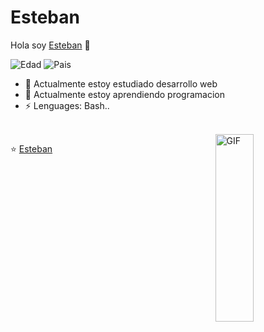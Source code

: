 # Esteban
Hola soy [Esteban](https://github.com/estebanpineda) 👋

![Edad](https://img.shields.io/badge/Edad-27-blue)
![Pais](https://img.shields.io/badge/Pais-España-FC0902)


- 🔭 Actualmente estoy estudiado desarrollo web
- 🌱 Actualmente estoy aprendiendo programacion 
- ⚡ Lenguages: Bash..


<br />

<img width = "35%" align="right" alt="GIF" height="300px" src="https://media.giphy.com/media/l2R06kO1jE5hNHub6/giphy.gif" />


⭐️  [Esteban](https://github.com/estebanpineda)
